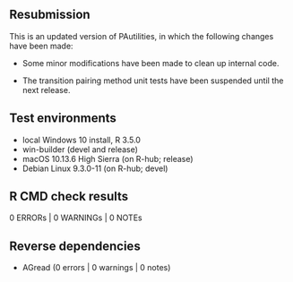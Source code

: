 
## Resubmission

This is an updated version of PAutilities, in which the
    following changes have been made:
    
* Some minor modifications have been made to clean up internal code.

* The transition pairing method unit tests have been suspended until the
    next release.

## Test environments

* local Windows 10 install, R 3.5.0
* win-builder (devel and release)
* macOS 10.13.6 High Sierra (on R-hub; release)
* Debian Linux 9.3.0-11 (on R-hub; devel)

## R CMD check results

0 ERRORs | 0 WARNINGs | 0 NOTEs

## Reverse dependencies

* AGread (0 errors | 0 warnings | 0 notes)
